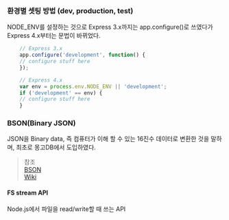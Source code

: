 ### 환경별 셋팅 방법 (dev, production, test)
NODE_ENV를 설정하는 것으로 Express 3.x까지는 app.configure()로 쓰였다가 Express 4.x부터는 문법이 바뀌었다.
```js
    // Express 3.x
    app.configure('development', function() {
    // configure stuff here
    });

    // Express 4.x
    var env = process.env.NODE_ENV || 'development';
    if ('development' == env) {
    // configure stuff here
    }
```


### BSON(Binary JSON)
JSON을 Binary data, 즉 컴퓨터가 이해 할 수 있는 16진수 데이터로 변환한 것을 말하며, 최초로 몽고DB에서 도입하였다.

> 참조        
[BSON](http://ohgyun.com/421)       
[Wiki](https://en.wikipedia.org/wiki/BSON)      

#### FS stream API

Node.js에서 파일을 read/write할 때 쓰는 API